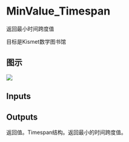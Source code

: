 # MinValue_Timespan

返回最小时间跨度值

目标是Kismet数学图书馆

## 图示

![]($-20221218-19552441.png)

## Inputs

## Outputs

返回值。Timespan结构。返回最小的时间跨度值。
